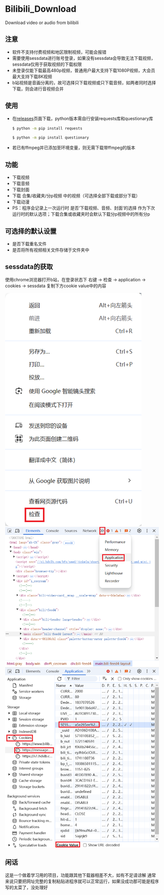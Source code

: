 # Bilibili_Download
Download video or audio from bilibili

## 注意

* 软件不支持付费视频和地区限制视频，可能会报错
* 需要使用sessdata进行账号登录，如果没有sessdata会导致无法下载视频，sessdata仅用于获取视频的下载权限
* 未登录仅能下载最高480p视频，普通用户最大支持下载1080P视频，大会员最大支持下载8K视频
* b站视频是音画分离的，故可选择只下载视频或只下载音频，如两者同时选择下载，则会进行音视频合并

## 使用

* 在[releases](https://github.com/amenonioi/Bilibili_Download/releases)页面下载，python版本需自行安装requests库和questionary库
  ```bash
  $ python -m pip install requests
  ```
  ```bash
  $ python -m pip install questionary
  ```
* 若已有ffmpeg并已添加至环境变量，则无需下载带ffmpeg的版本

## 功能

* 下载视频
* 下载音频
* 下载封面
* 下载 合集/收藏夹/分p视频 中的视频（可选择全部下载或部分下载）
* 下载动漫
* PS：程序会记录上一次运行时 是否‘下载视频、音频、封面’的选择 作为下次运行时的默认选项；下载合集或收藏夹时会默认下载分p视频中的所有分p


## 可选择的默认设置

* 是否下载重名文件
* 是否将所有视频相关文件存储于文件夹中


## sessdata的获取

使用chrome浏览器打开b站，在登录状态下
右键 -> 检查 -> application -> cookies -> sessdata
复制下方cookie value中的内容

![1](./screenshots/Screenshot1.png)
![2](./screenshots/Screenshot2.png)
![3](./screenshots/Screenshot3.png)


## 闲话
这是一个做着学习用的项目，功能跟其他下载器相差不大，如有不足请谅解
通常来说只要把网址完整的复制粘贴进程序就可以正常运行，如果没成功那可能是程序写的太菜了，没处理好
